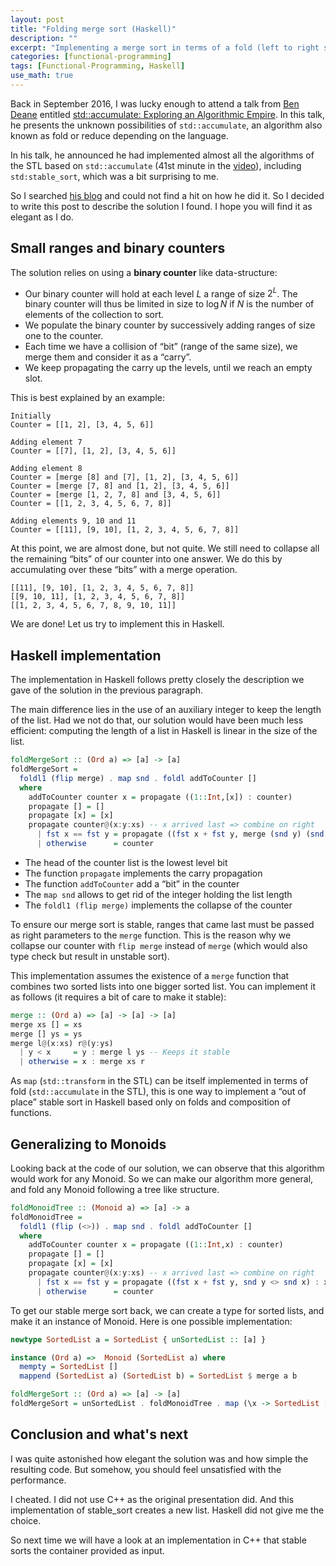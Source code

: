```yaml
---
layout: post
title: "Folding merge sort (Haskell)"
description: ""
excerpt: "Implementing a merge sort in terms of a fold (left to right scan) is possible. Here is how in Haskell."
categories: [functional-programming]
tags: [Functional-Programming, Haskell]
use_math: true
---
```


Back in September 2016, I was lucky enough to attend a talk from [Ben Deane](https://twitter.com/ben_deane) entitled [std::accumulate: Exploring an Algorithmic Empire](https://www.youtube.com/watch?v=B6twozNPUoA). In this talk, he presents the unknown possibilities of `std::accumulate`, an algorithm also known as fold or reduce depending on the language.

In his talk, he announced he had implemented almost all the algorithms of the STL based on `std::accumulate` (41st minute in the [video](https://www.youtube.com/watch?v=B6twozNPUoA)), including `std:stable_sort`, which was a bit surprising to me.

So I searched [his blog](http://www.elbeno.com/blog/) and could not find a hit on how he did it. So I decided to write this post to describe the solution I found. I hope you will find it as elegant as I do.

## Small ranges and binary counters

The solution relies on using a **binary counter** like data-structure:

* Our binary counter will hold at each level $L$ a range of size $2^L$. The binary counter will thus be limited in size to $\log N$ if $N$ is the number of elements of the collection to sort.
* We populate the binary counter by successively adding ranges of size one to the counter.
* Each time we have a collision of “bit” (range of the same size), we merge them and consider it as a “carry”.
* We keep propagating the carry up the levels, until we reach an empty slot.

This is best explained by an example:

```
Initially
Counter = [[1, 2], [3, 4, 5, 6]]
 
Adding element 7
Counter = [[7], [1, 2], [3, 4, 5, 6]]
 
Adding element 8
Counter = [merge [8] and [7], [1, 2], [3, 4, 5, 6]]
Counter = [merge [7, 8] and [1, 2], [3, 4, 5, 6]]
Counter = [merge [1, 2, 7, 8] and [3, 4, 5, 6]]
Counter = [[1, 2, 3, 4, 5, 6, 7, 8]]
 
Adding elements 9, 10 and 11
Counter = [[11], [9, 10], [1, 2, 3, 4, 5, 6, 7, 8]]
```

At this point, we are almost done, but not quite. We still need to collapse all the remaining “bits” of our counter into one answer. We do this by accumulating over these “bits” with a merge operation.

```
[[11], [9, 10], [1, 2, 3, 4, 5, 6, 7, 8]]
[[9, 10, 11], [1, 2, 3, 4, 5, 6, 7, 8]]
[[1, 2, 3, 4, 5, 6, 7, 8, 9, 10, 11]]
```

We are done! Let us try to implement this in Haskell.

## Haskell implementation

The implementation in Haskell follows pretty closely the description we gave of the solution in the previous paragraph.

The main difference lies in the use of an auxiliary integer to keep the length of the list. Had we not do that, our solution would have been much less efficient: computing the length of a list in Haskell is linear in the size of the list.

```haskell
foldMergeSort :: (Ord a) => [a] -> [a]
foldMergeSort =
  foldl1 (flip merge) . map snd . foldl addToCounter []
  where
    addToCounter counter x = propagate ((1::Int,[x]) : counter)
    propagate [] = []
    propagate [x] = [x]
    propagate counter@(x:y:xs) -- x arrived last => combine on right
      | fst x == fst y = propagate ((fst x + fst y, merge (snd y) (snd x)) : xs)
      | otherwise      = counter
```

* The head of the counter list is the lowest level bit
* The function `propagate` implements the carry propagation
* The function `addToCounter` add a “bit” in the counter
* The `map snd` allows to get rid of the integer holding the list length
* The `foldl1 (flip merge)` implements the collapse of the counter

To ensure our merge sort is stable, ranges that came last must be passed as right parameters to the `merge` function. This is the reason why we collapse our counter with `flip merge` instead of `merge` (which would also type check but result in unstable sort).

This implementation assumes the existence of a `merge` function that combines two sorted lists into one bigger sorted list. You can implement it as follows (it requires a bit of care to make it stable):

```haskell
merge :: (Ord a) => [a] -> [a] -> [a]
merge xs [] = xs
merge [] ys = ys
merge l@(x:xs) r@(y:ys)
  | y < x     = y : merge l ys -- Keeps it stable
  | otherwise = x : merge xs r
```

As `map` (`std::transform` in the STL) can be itself implemented in terms of fold (`std::accumulate` in the STL), this is one way to implement a “out of place” stable sort in Haskell based only on folds and composition of functions.

## Generalizing to Monoids

Looking back at the code of our solution, we can observe that this algorithm would work for any Monoid. So we can make our algorithm more general, and fold any Monoid following a tree like structure.

```haskell
foldMonoidTree :: (Monoid a) => [a] -> a
foldMonoidTree =
  foldl1 (flip (<>)) . map snd . foldl addToCounter []
  where
    addToCounter counter x = propagate ((1::Int,x) : counter)
    propagate [] = []
    propagate [x] = [x]
    propagate counter@(x:y:xs) -- x arrived last => combine on right
      | fst x == fst y = propagate ((fst x + fst y, snd y <> snd x) : xs)
      | otherwise      = counter
```

To get our stable merge sort back, we can create a type for sorted lists, and make it an instance of Monoid. Here is one possible implementation:

```haskell
newtype SortedList a = SortedList { unSortedList :: [a] }

instance (Ord a) =>  Monoid (SortedList a) where
  mempty = SortedList []
  mappend (SortedList a) (SortedList b) = SortedList $ merge a b

foldMergeSort :: (Ord a) => [a] -> [a]
foldMergeSort = unSortedList . foldMonoidTree . map (\x -> SortedList [x])
```

## Conclusion and what's next

I was quite astonished how elegant the solution was and how simple the resulting code. But somehow, you should feel unsatisfied with the performance.

I cheated. I did not use C++ as the original presentation did. And this implementation of stable_sort creates a new list. Haskell did not give me the choice.

So next time we will have a look at an implementation in C++ that stable sorts the container provided as input.
